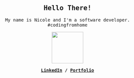 <h2 align="center">
  <samp>
    Hello There!
  </samp>
</h2>

<p align="center">
  <samp>
    My name is Nicole and I'm a software developer.</br>
    #codingfromhome</br>
  </samp>
</p>

<p align="center">
  <img src='https://media.giphy.com/media/bcKmIWkUMCjVm/giphy.gif' height='100"'>
</p>

<p align="center">
  <samp>
     <strong>
      <a href="https://linkedin.com/in/nicoleajoy">LinkedIn</a> /
      <a href="https://nicoleajoy.github.io">Portfolio</a>
    </strong>
  </samp>
</p>
